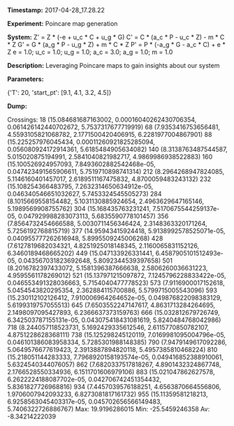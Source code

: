**Timestamp:** 2017-04-28_17.28.22

**Experiment:** Poincare map generation

**System:**
Z' = Z * (-e + u_c * C + u_g * G) 
C' = C * (a_c * P - u_c * Z) - m * C * Z 
G' = G * (a_g * P - u_g * Z) + m * C * Z 
P' = P * (-a_g * G - a_c * C) + e * Z 
e = 1.0; u_c = 1.0; u_g = 1.0; a_c = 3.0; a_g = 1.0; m = 1.0

**Description:** Leveraging Poincare maps to gain insights about our system

**Parameters:**

{'T': 20, 'start_pt': [9.1, 4.1, 3.2, 4.5]}

**Dump:**



Crossings:
18
(15.084681687163002, 0.00016040262430706354, 0.061426142440702672, 5.7537317677719919)
68
(7.9353416753656481, 4.5593105821068782, 2.1771500420406915, 6.2281977004867901)
88
(15.225257976045434, 0.00011260921825285094, 0.056080924172914361, 5.6185484905634082)
140
(8.3138763487544587, 5.015020875194991, 2.5841040821982717, 4.9869986938522883)
160
(15.100526924957093, 7.8493602882542468e-05, 0.047423491565906611, 5.7519710898741314)
212
(8.2964268947824085, 5.1146160401457017, 2.6189511167475832, 4.8700059483243132)
232
(15.108254366483795, 7.2632314650634912e-05, 0.046340546651032627, 5.7453324545505273)
284
(8.1015669558154482, 5.1031130885924654, 2.4963629647165146, 5.1989569908755762)
304
(15.168435763231241, 7.5170675544259137e-05, 0.047929988283073113, 5.6835590778101457)
356
(7.8564732454666588, 5.0030711456346424, 2.3148363320171264, 5.7256192768815719)
377
(14.95943415924418, 5.9138992578525071e-05, 0.040955777262616948, 5.8995509245006268)
428
(7.6127819682034321, 4.8251925018148345, 2.1160065831152126, 6.3460189468665202)
449
(15.047133926331441, 6.4587905101512493e-05, 0.043567031823692648, 5.8092344539397658)
501
(8.2016782397433072, 5.1581396387666638, 2.5806260036631223, 4.9595561178269012)
521
(15.137971215097872, 7.1245796228833422e-05, 0.046553491328036663, 5.7154040477778523)
573
(7.9116900017152618, 5.0454543820295354, 2.362884115700886, 5.5799715005543096)
593
(15.230112102126412, 7.910006964264652e-05, 0.049876822098383129, 5.6199319757055513)
645
(7.6503552247147617, 4.8631713284264695, 2.1498097095427893, 6.2366637373159763)
666
(15.032812679726749, 6.342503787155131e-05, 0.043075418431081619, 5.8240484768042986)
718
(8.244057118523731, 5.1692429335612546, 2.6115770850782107, 4.8751228628368111)
738
(15.125298245120119, 7.0169981095004796e-05, 0.046101386083958334, 5.7285301988148385)
790
(7.9479149617092286, 5.0649576677619423, 2.3913887894820118, 5.4957385810468224)
810
(15.218051144283333, 7.7968920158193574e-05, 0.049416852388910061, 5.6324540344076057)
862
(7.6820337517818267, 4.8901432324867748, 2.1766528550334936, 6.1511701606979106)
883
(15.021047862627578, 6.2622224188087702e-05, 0.042706742451354432, 5.8361827726968816)
934
(7.4457039576188251, 4.6563870664556806, 1.9706007942093233, 6.8273081817161732)
955
(15.11359581218213, 6.9258563045403317e-05, 0.045702656566149483, 5.7406322726886767)
Max:
19.9196286015
Min:
-25.5459246358
Av:
-8.34214222039